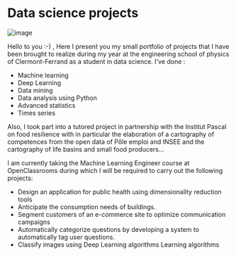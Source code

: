 # Data science projects

![image](https://user-images.githubusercontent.com/104137166/192778751-9dd12b70-6b30-4fa6-a28c-7685415c7c64.png)

Hello to you :-) , 
Here I present you my small portfolio of projects that I have been brought to realize during my year at the engineering school of physics of Clermont-Ferrand as a student in data science. I've done :
* Machine learning
* Deep Learning
* Data mining
* Data analysis using Python
* Advanced statistics
* Times series

Also, I took part into a tutored project in partnership with the Institut Pascal on food resilience with in particular the elaboration of a cartography of competences from the open data of Pôle emploi and INSEE and the cartography of life basins and small food producers...

I am currently taking the Machine Learning Engineer course at OpenClassrooms during which I will be required to carry out the following projects:
* Design an application for public health using dimensionality reduction tools 
* Anticipate the consumption needs of buildings.
* Segment customers of an e-commerce site to optimize communication campaigns
* Automatically categorize questions by developing a system to automatically tag user questions.
* Classify images using Deep Learning algorithms Learning algorithms 
